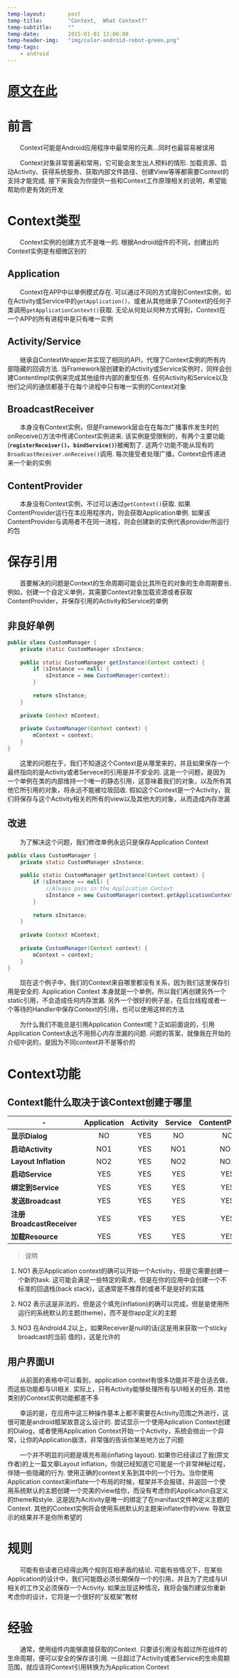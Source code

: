 ```yaml
---
temp-layout:       post
temp-title:        "Context,  What Context?"
temp-subtitle:     ""
temp-date:         2015-01-01 12:00:00
temp-header-img:   "img/color-android-robot-green.png"
temp-tags:
    - android
---
```


# <a target="_blank" href="https://possiblemobile.com/2013/06/context/">原文在此</a>

# 前言

&emsp;&emsp;Context可能是Android应用程序中最常用的元素...同时也最容易被误用

&emsp;&emsp;Context对象非常普遍和常用，它可能会发生出人预料的情形. 加载资源、启动Activity、获得系统服务、获取内部文件路径、创建View等等都需要Context的支持才能完成. 接下来我会为你提供一些和Context工作原理相关的说明，希望能帮助你更有效的开发

# Context类型

&emsp;&emsp;Context实例的创建方式不是唯一的. 根据Android组件的不同，创建出的Context实例是有细微区别的

## Application

&emsp;&emsp;Context在APP中以单例模式存在. 可以通过不同的方式得到Context实例，如在Activity或Service中的`getApplication()`、或者从其他继承了Context的任何子类调用`getApplicationContext()`获取. 无论从何处以何种方式得到，Context在一个APP的所有进程中是只有唯一实例

## Activity/Service

&emsp;&emsp;继承自ContextWrapper并实现了相同的API，代理了Context实例的所有内部隐藏的回调方法. 当Framework层创建新的Activity或Service实例时，同样会创建ContentImpl实例来完成其他组件内部的重型任务. 任何Activity和Service以及他们之间的通信都基于在每个进程中只有唯一实例的Context对象

## BroadcastReceiver

&emsp;&emsp;本身没有Context实例，但是Framework层会在在每次广播事件发生时的onReceive()方法中传递Context实例进来. 该实例是受限制的，有两个主要功能(**`registerReceiver()`、`bindService()`**)被阉割了. 这两个功能不能从现有的`BroadcastReceiver.onReceive()`调用. 每次接受者处理广播，Context会传递进来一个新的实例

## ContentProvider 

&emsp;&emsp;本身没有Context实例，不过可以通过`getContext()`获取. 如果ContentProvider运行在本应用程序内，则会获取Application单例. 如果该ContentProvider与调用者不在同一进程，则会创建新的实例代表provider所运行的包

# 保存引用

&emsp;&emsp;首要解决的问题是Context的生命周期可能会比其所在的对象的生命周期要长. 例如，创建一个自定义单例，其需要Context对象加载资源或者获取ContentProvider，并保存引用的Activity和Service的单例

## 非良好单例

```java
public class CustomManager {
    private static CustomManager sInstance;
 
    public static CustomManager getInstance(Context context) {
        if (sInstance == null) {
            sInstance = new CustomManager(context);
        }
 
        return sInstance;
    }
 
    private Context mContext;
 
    private CustomManager(Context context) {
        mContext = context;
    }
}
```

&emsp;&emsp;这里的问题在于，我们不知道这个Context是从哪里来的，并且如果保存一个最终指向的是Activity或者Servece的引用是并不安全的. 这是一个问题，是因为一个单例在类的内部维持一个唯一的静态引用，这意味着我们的对象，以及所有其他它所引用的对象，将永远不能被垃圾回收. 假如这个Context是一个Activity，我们将保存与这个Activity相关的所有的view以及其他大的对象，从而造成内存泄漏

## 改进
&emsp;&emsp;为了解决这个问题，我们修改单例永远只是保存Application Context

```java
public class CustomManager {
    private static CustomManager sInstance;
 
    public static CustomManager getInstance(Context context) {
        if (sInstance == null) {
            //Always pass in the Application Context
            sInstance = new CustomManager(context.getApplicationContext());
        }
 
        return sInstance;
    }
 
    private Context mContext;
 
    private CustomManager(Context context) {
        mContext = context;
    }
}
```

&emsp;&emsp;现在这个例子中，我们的Context来自哪里都没有关系，因为我们这里保存引用是安全的. Application Context 本身就是一个单例，所以我们再创建另外一个static引用，不会造成任何内存泄漏. 另外一个很好的例子是，在后台线程或者一个等待的Handler中保存Context的引用，也可以使用这样的方法

&emsp;&emsp;为什么我们不能总是引用Application Context呢？正如前面说的，引用Application Context永远不用担心内存泄漏的问题. 问题的答案，就像我在开始的介绍中说的，是因为不同context并不是等价的

# Context功能

## Context能什么取决于该Context创建于哪里

|-|Application|	Activity	|Service|	ContentProvider	|BroadcastReceiver|
|-|:-:|:-:|:-:|:-:|:-:|
|**显示Dialog**|	NO|	YES|	NO|	NO	|NO|
|**启动Activity**|	NO1|	YES	|NO1|	NO1	|NO1|
|**Layout Inflation**|	NO2|	YES|	NO2|	NO2|	NO2|
|**启动Service**|	YES|	YES	|YES	|YES|	YES|
|**绑定到Service**	|YES|	YES	|YES	|YES|	NO|
|**发送Broadcast**	|YES	|YES	|YES|	YES|	YES|
|**注册BroadcastReceiver**|	YES	|YES	|YES	|YES|	NO3|
|**加载Resource**	|YES	|YES	|YES	|YES|	YES|

> 说明

1. NO1 表示Application context的确可以开始一个Activity，但是它需要创建一个新的task. 这可能会满足一些特定的需求，但是在你的应用中会创建一个不标准的回退栈(back stack)，这通常是不推荐的或者不是是好的实践

2. NO2 表示这是非法的，但是这个填充(inflation)的确可以完成，但是是使用所运行的系统默认的主题(theme)，而不是你app定义的主题

3. NO3 在Android4.2以上，如果Receiver是null的话(这是用来获取一个sticky broadcast的当前 值的)，这是允许的

## 用户界面UI

&emsp;&emsp;从前面的表格中可以看到，application context有很多功能并不是合适去做，而这些功能都与UI相关. 实际上，只有Activity能够处理所有与UI相关的任务. 其他类别的Context实例功能都差不多

&emsp;&emsp;幸运的是，在应用中这三种操作基本上都不需要在Activity范围之外进行，这很可能是android框架故意这么设计的. 尝试显示一个使用Aplication Context创建的Dialog，或者使用Application Context开始一个Activity，系统会抛出一个异常，让你的Application崩溃，非常强的告诉你某些地方出了问题

&emsp;&emsp;一个并不明显的问题是填充布局(inflating layout). 如果你已经读过了我(原文作者)的上一篇文章Layout inflation，你就已经知道它可能是一个非常神秘过程，伴随一些隐藏的行为. 使用正确的context关系到其中的一个行为。当你使用Application context来inflate一个布局的时候，框架并不会报错，并返回一个使用系统默认的主题创建一个完美的view给你，而没有考虑你的Applicaiton自定义的theme和style. 这是因为Acitivity是唯一的绑定了在manifast文件种定义主题的Context. 其他的Context实例将会使用系统默认的主题来inflater你的view. 导致显示的结果并不是你所希望的

# 规则

&emsp;&emsp;可能有些读者已经得出两个规则互相矛盾的结论. 可能有些情况下，在某些Application的设计中，我们可能既必须长期保存一个的引用，并且为了完成与UI相关的工作又必须保存一个Activity. 如果出现这种情况，我将会强烈建议你重新考虑你的设计，它将是一个很好的“反框架”教材

# 经验

&emsp;&emsp;通常，使用组件内能够直接获取的Context. 只要该引用没有超过所在组件的生命周期，便可以安全的保存该引用. 一旦超过了Activity或者Service的生命周期范围，就应该将Context引用转换为为Application Context